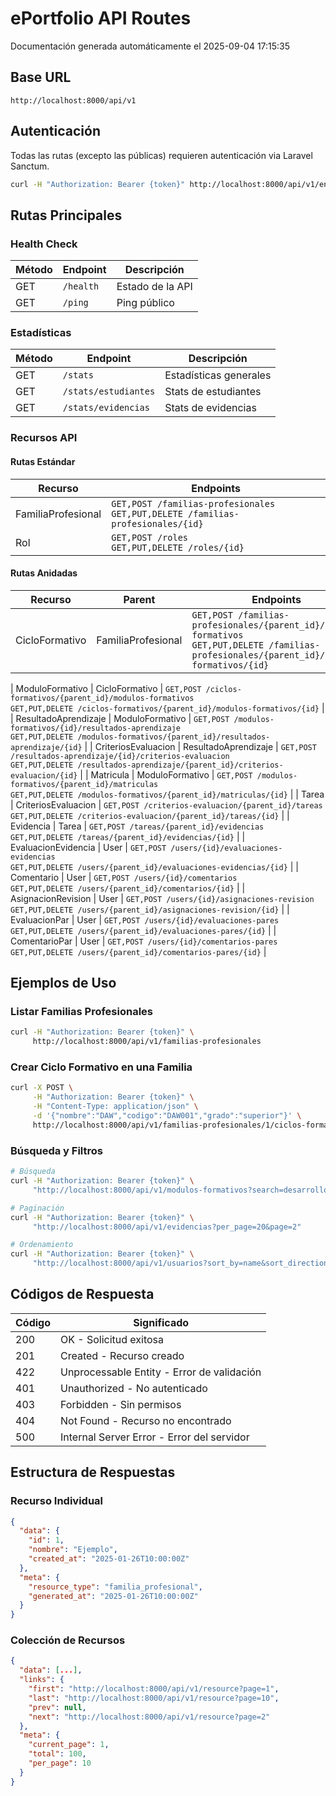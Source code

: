 # ePortfolio API Routes

Documentación generada automáticamente el 2025-09-04 17:15:35

## Base URL

```
http://localhost:8000/api/v1
```

## Autenticación

Todas las rutas (excepto las públicas) requieren autenticación via Laravel Sanctum.

```bash
curl -H "Authorization: Bearer {token}" http://localhost:8000/api/v1/endpoint
```

## Rutas Principales

### Health Check

| Método | Endpoint | Descripción |
|--------|----------|-------------|
| GET | `/health` | Estado de la API |
| GET | `/ping` | Ping público |

### Estadísticas

| Método | Endpoint | Descripción |
|--------|----------|-------------|
| GET | `/stats` | Estadísticas generales |
| GET | `/stats/estudiantes` | Stats de estudiantes |
| GET | `/stats/evidencias` | Stats de evidencias |

### Recursos API

#### Rutas Estándar

| Recurso | Endpoints |
|---------|-----------|
| FamiliaProfesional | `GET,POST /familias-profesionales` <br> `GET,PUT,DELETE /familias-profesionales/{id}` |
| Rol | `GET,POST /roles` <br> `GET,PUT,DELETE /roles/{id}` |

#### Rutas Anidadas

| Recurso | Parent | Endpoints |
|---------|--------|-----------|
| CicloFormativo | FamiliaProfesional | `GET,POST /familias-profesionales/{parent_id}/ciclos-formativos` <br> `GET,PUT,DELETE /familias-profesionales/{parent_id}/ciclos-formativos/{id}` |



| ModuloFormativo | CicloFormativo | `GET,POST /ciclos-formativos/{parent_id}/modulos-formativos` <br> `GET,PUT,DELETE /ciclos-formativos/{parent_id}/modulos-formativos/{id}` |
| ResultadoAprendizaje | ModuloFormativo | `GET,POST /modulos-formativos/{id}/resultados-aprendizaje` <br> `GET,PUT,DELETE /modulos-formativos/{parent_id}/resultados-aprendizaje/{id}` |
| CriteriosEvaluacion | ResultadoAprendizaje | `GET,POST /resultados-aprendizaje/{id}/criterios-evaluacion` <br> `GET,PUT,DELETE /resultados-aprendizaje/{parent_id}/criterios-evaluacion/{id}` |
| Matricula | ModuloFormativo | `GET,POST /modulos-formativos/{parent_id}/matriculas` <br> `GET,PUT,DELETE /modulos-formativos/{parent_id}/matriculas/{id}` |
| Tarea | CriteriosEvaluacion | `GET,POST /criterios-evaluacion/{parent_id}/tareas` <br> `GET,PUT,DELETE /criterios-evaluacion/{parent_id}/tareas/{id}` |
| Evidencia | Tarea | `GET,POST /tareas/{parent_id}/evidencias` <br> `GET,PUT,DELETE /tareas/{parent_id}/evidencias/{id}` |
| EvaluacionEvidencia | User | `GET,POST /users/{id}/evaluaciones-evidencias` <br> `GET,PUT,DELETE /users/{parent_id}/evaluaciones-evidencias/{id}` |
| Comentario | User | `GET,POST /users/{id}/comentarios` <br> `GET,PUT,DELETE /users/{parent_id}/comentarios/{id}` |
| AsignacionRevision | User | `GET,POST /users/{id}/asignaciones-revision` <br> `GET,PUT,DELETE /users/{parent_id}/asignaciones-revision/{id}` |
| EvaluacionPar | User | `GET,POST /users/{id}/evaluaciones-pares` <br> `GET,PUT,DELETE /users/{parent_id}/evaluaciones-pares/{id}` |
| ComentarioPar | User | `GET,POST /users/{id}/comentarios-pares` <br> `GET,PUT,DELETE /users/{parent_id}/comentarios-pares/{id}` |

## Ejemplos de Uso

### Listar Familias Profesionales

```bash
curl -H "Authorization: Bearer {token}" \
     http://localhost:8000/api/v1/familias-profesionales
```

### Crear Ciclo Formativo en una Familia

```bash
curl -X POST \
     -H "Authorization: Bearer {token}" \
     -H "Content-Type: application/json" \
     -d '{"nombre":"DAW","codigo":"DAW001","grado":"superior"}' \
     http://localhost:8000/api/v1/familias-profesionales/1/ciclos-formativos
```

### Búsqueda y Filtros

```bash
# Búsqueda
curl -H "Authorization: Bearer {token}" \
     "http://localhost:8000/api/v1/modulos-formativos?search=desarrollo"

# Paginación
curl -H "Authorization: Bearer {token}" \
     "http://localhost:8000/api/v1/evidencias?per_page=20&page=2"

# Ordenamiento
curl -H "Authorization: Bearer {token}" \
     "http://localhost:8000/api/v1/usuarios?sort_by=name&sort_direction=desc"
```

## Códigos de Respuesta

| Código | Significado |
|--------|-------------|
| 200 | OK - Solicitud exitosa |
| 201 | Created - Recurso creado |
| 422 | Unprocessable Entity - Error de validación |
| 401 | Unauthorized - No autenticado |
| 403 | Forbidden - Sin permisos |
| 404 | Not Found - Recurso no encontrado |
| 500 | Internal Server Error - Error del servidor |

## Estructura de Respuestas

### Recurso Individual

```json
{
  "data": {
    "id": 1,
    "nombre": "Ejemplo",
    "created_at": "2025-01-26T10:00:00Z"
  },
  "meta": {
    "resource_type": "familia_profesional",
    "generated_at": "2025-01-26T10:00:00Z"
  }
}
```

### Colección de Recursos

```json
{
  "data": [...],
  "links": {
    "first": "http://localhost:8000/api/v1/resource?page=1",
    "last": "http://localhost:8000/api/v1/resource?page=10",
    "prev": null,
    "next": "http://localhost:8000/api/v1/resource?page=2"
  },
  "meta": {
    "current_page": 1,
    "total": 100,
    "per_page": 10
  }
}
```
